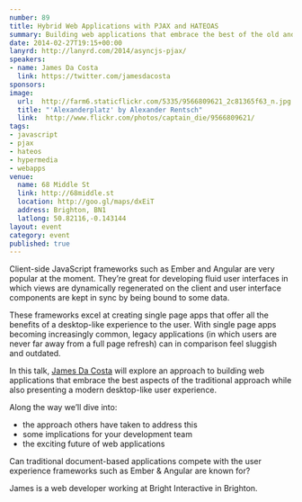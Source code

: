```yaml
---
number: 89
title: Hybrid Web Applications with PJAX and HATEOAS
summary: Building web applications that embrace the best of the old and the new
date: 2014-02-27T19:15+00:00
lanyrd: http://lanyrd.com/2014/asyncjs-pjax/
speakers:
- name: James Da Costa
  link: https://twitter.com/jamesdacosta
sponsors:
image:
  url:  http://farm6.staticflickr.com/5335/9566809621_2c81365f63_n.jpg
  title: "'Alexanderplatz' by Alexander Rentsch"
  link:  http://www.flickr.com/photos/captain_die/9566809621/
tags:
- javascript
- pjax
- hateos
- hypermedia
- webapps
venue:
  name: 68 Middle St
  link: http://68middle.st
  location: http://goo.gl/maps/dxEiT
  address: Brighton, BN1
  latlong: 50.82116,-0.143144
layout: event
category: event
published: true
---
```


Client-side JavaScript frameworks such as Ember and Angular are very popular at the moment. They’re great for developing fluid user interfaces in which views are dynamically regenerated on the client and user interface components are kept in sync by being bound to some data. 

These frameworks excel at creating single page apps that offer all the benefits of a desktop-like experience to the user. With single page apps becoming increasingly common, legacy applications (in which users are never far away from a full page refresh) can in comparison feel sluggish and outdated.

In this talk, [James Da Costa](https://twitter.com/jamesdacosta) will explore an approach to building web applications that embrace the best aspects of the traditional approach while also presenting a modern desktop-like user experience.

Along the way we’ll dive into:

 * the approach others have taken to address this
 * some implications for your development team
 * the exciting future of web applications

Can traditional document-based applications compete with the user experience frameworks such as Ember & Angular are known for? 

James is a web developer working at Bright Interactive in Brighton.
